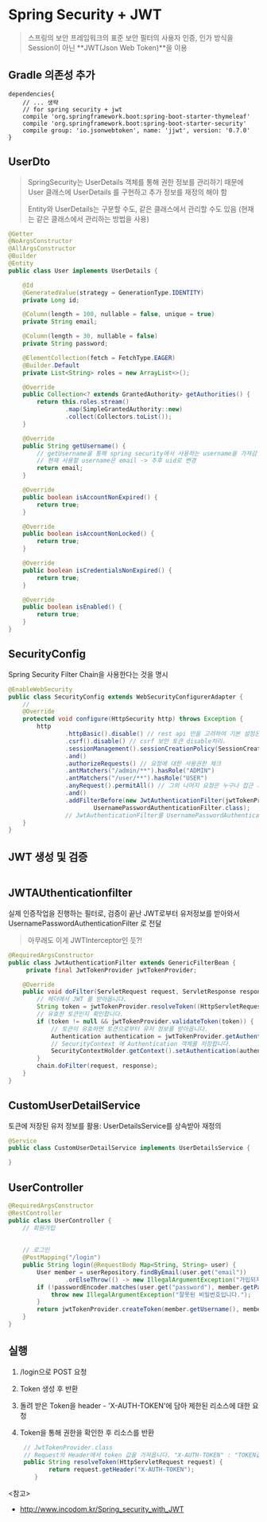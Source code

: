 # Spring Security + JWT

> 스프링의 보안 프레임워크의 표준 보안 필터의 사용자 인증, 인가 방식을 Session이 아닌 **JWT(Json Web Token)**을 이용



## Gradle 의존성 추가

```
dependencies{
	// ... 생략
	// for spring security + jwt
	compile 'org.springframework.boot:spring-boot-starter-thymeleaf'
	compile 'org.springframework.boot:spring-boot-starter-security'
    compile group: 'io.jsonwebtoken', name: 'jjwt', version: '0.7.0'
}
```



## UserDto

> SpringSecurity는 UserDetails 객체를 통해 권한 정보를 관리하기 때문에 User 클래스에 UserDetails 를 구현하고 추가 정보를 재정의 해야 함
>
> Entity와 UserDetails는 구분할 수도, 같은 클래스에서 관리할 수도 있음 (현재는 같은 클래스에서 관리하는 방법을 사용)

```java
@Getter
@NoArgsConstructor
@AllArgsConstructor
@Builder
@Entity
public class User implements UserDetails {

    @Id
    @GeneratedValue(strategy = GenerationType.IDENTITY)
    private Long id;

    @Column(length = 100, nullable = false, unique = true)
    private String email;

    @Column(length = 30, nullable = false)
    private String password;

    @ElementCollection(fetch = FetchType.EAGER)
    @Builder.Default
    private List<String> roles = new ArrayList<>();

    @Override
    public Collection<? extends GrantedAuthority> getAuthorities() {
        return this.roles.stream()
                .map(SimpleGrantedAuthority::new)
                .collect(Collectors.toList());
    }

    @Override
    public String getUsername() {
        // getUsername을 통해 spring security에서 사용하는 username을 가져감
        // 현재 사용할 username은 email -> 추후 uid로 변경
        return email;
    }

    @Override
    public boolean isAccountNonExpired() {
        return true;
    }

    @Override
    public boolean isAccountNonLocked() {
        return true;
    }

    @Override
    public boolean isCredentialsNonExpired() {
        return true;
    }

    @Override
    public boolean isEnabled() {
        return true;
    }
}
```



## SecurityConfig

Spring Security Filter Chain을 사용한다는 것을 명시

```java
@EnableWebSecurity
public class SecurityConfig extends WebSecurityConfigurerAdapter {
    //
    @Override
    protected void configure(HttpSecurity http) throws Exception {
    	http
                .httpBasic().disable() // rest api 만을 고려하여 기본 설정은 해제
                .csrf().disable() // csrf 보안 토큰 disable처리.
                .sessionManagement().sessionCreationPolicy(SessionCreationPolicy.STATELESS) // 토큰 기반 인증이므로 세션 사용하지 않음
                .and()
                .authorizeRequests() // 요청에 대한 사용권한 체크
                .antMatchers("/admin/**").hasRole("ADMIN")
                .antMatchers("/user/**").hasRole("USER")
                .anyRequest().permitAll() // 그외 나머지 요청은 누구나 접근 가능
                .and()
                .addFilterBefore(new JwtAuthenticationFilter(jwtTokenProvider),
                        UsernamePasswordAuthenticationFilter.class);
                // JwtAuthenticationFilter를 UsernamePasswordAuthenticationFilter 전에 넣는다
    }
}
```



## JWT 생성 및 검증

```

```



## JWTAUthenticationfilter

실제 인증작업을 진행하는 필터로, 검증이 끝난 JWT로부터 유저정보를 받아와서 UsernamePasswordAuthenticationFilter 로 전달

> 아무래도 이게 JWTInterceptor인 듯?!

```java
@RequiredArgsConstructor
public class JwtAuthenticationFilter extends GenericFilterBean {
	 private final JwtTokenProvider jwtTokenProvider;

    @Override
    public void doFilter(ServletRequest request, ServletResponse response, FilterChain chain) throws IOException, ServletException {
        // 헤더에서 JWT 를 받아옵니다.
        String token = jwtTokenProvider.resolveToken((HttpServletRequest) request);
        // 유효한 토큰인지 확인합니다.
        if (token != null && jwtTokenProvider.validateToken(token)) {
            // 토큰이 유효하면 토큰으로부터 유저 정보를 받아옵니다.
            Authentication authentication = jwtTokenProvider.getAuthentication(token);
            // SecurityContext 에 Authentication 객체를 저장합니다.
            SecurityContextHolder.getContext().setAuthentication(authentication);
        }
        chain.doFilter(request, response);
    }
}
```



## CustomUserDetailService

토큰에 저장된 유저 정보를 활용: UserDetailsService를 상속받아 재정의

```java
@Service
public class CustomUserDetailService implements UserDetailsService {

}
```



## UserController

```java
@RequiredArgsConstructor
@RestController
public class UserController {
    // 회원가입
    
    
    // 로그인
    @PostMapping("/login")
    public String login(@RequestBody Map<String, String> user) {
        User member = userRepository.findByEmail(user.get("email"))
                .orElseThrow(() -> new IllegalArgumentException("가입되지 않은 E-MAIL 입니다."));
        if (!passwordEncoder.matches(user.get("password"), member.getPassword())) {
            throw new IllegalArgumentException("잘못된 비밀번호입니다.");
        }
        return jwtTokenProvider.createToken(member.getUsername(), member.getRoles());
    }
}
```



## 실행

1. /login으로 POST 요청

2. Token 생성 후 반환

3. 돌려 받은 Token을 header - 'X-AUTH-TOKEN'에 담아 제한된 리소스에 대한 요청

4. Token을 통해 권한을 확인한 후 리소스를 반환

   ```java
   	// JwtTokenProvider.class
   	// Request의 Header에서 token 값을 가져옵니다. "X-AUTH-TOKEN" : "TOKEN값'
   	public String resolveToken(HttpServletRequest request) {
           return request.getHeader("X-AUTH-TOKEN");
       }
   ```

   



<참고>

* http://www.incodom.kr/Spring_security_with_JWT